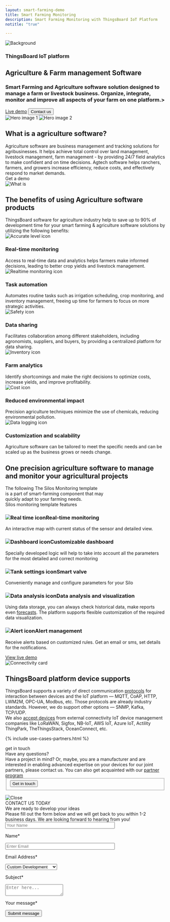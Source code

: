 ```yaml
---
layout: smart-farming-demo
title: Smart Farming Monitoring
description: Smart Farming Monitoring with ThingsBoard IoT Platform
notitle: "true"

--- 
```


<section id="hero" class="light-text">
</section> 

<section id="first-screen" class="center">
    <img id="background" src="https://img.thingsboard.io/usecases/smart-farming/elipse-background.png" alt="Background"/>
    <div class="hero-container">
        <div id="hero-content">
            <h3 class="hero-title">ThingsBoard IoT platform</h3>
            <h1 class="title">Agriculture & Farm management Software</h1>
            <h3 class="sub-title">Smart Farming and Agriculture software solution designed to manage a farm or livestock business. Organize, integrate, monitor and improve all aspects of your farm on one platform.></h3>
            <div class="info-block">
                <a class="filled-button" target="_blank" href="https://demo.thingsboard.io/dashboard/1f9828d0-058e-11e7-87f7-bb0136cc33d0?publicId=963ab470-34c9-11e7-a7ce-bb0136cc33d0">Live demo</a>
                <input class="outline-button anchor-button" type="button" value="Contact us"/>
            </div>
        </div>
        <div class="container">
            <img id="header-img1" src="https://img.thingsboard.io/usecases/smart-farming/hero-image-1.webp" alt="Hero image 1"/>
            <img id="header-img2" src="https://img.thingsboard.io/usecases/smart-farming/hero-image-2.webp" alt="Hero image 2"/>
        </div>
    </div>
</section>

<section id="third-screen" class="content-wrapper">
    <div class="container">
        <div class="left-side">
            <h2 class="side-title">What is a agriculture software?</h2>
            <div class="side-text">Agriculture software are business management and tracking solutions for agribusinesses. It helps achieve total control over land management, livestock management, farm management - by providing 24/7 field analytics to make confident and on time decisions. Agtech software helps ranchers, farmers, and growers increase efficiency, reduce costs, and effectively respond to market demands.</div>
            <a class="outline-button anchor-button">Get a demo</a>
        </div>
        <div class="right-side">
            <img id="rectangle" src="https://img.thingsboard.io/usecases/smart-farming/what-is.webp" alt="What is" loading="lazy"/>
        </div>
    </div>
</section>

<section id="benefits-screen" class="content-wrapper">
    <h2 class="benefits-title">The benefits of using Agriculture software products</h2>
    <div class="benefits-sub-title">ThingsBoard software for agriculture industry help to save up to 90% of development time for your smart farming & agriculture software solutions by utilizing the following benefits:</div>
    <div class="cards">
        <div class="card">
            <img src="https://img.thingsboard.io/usecases/smart-farming/real-time-icon.webp" alt="Accurate level icon" loading="lazy"/>
            <h3 class="title">Real-time monitoring</h3>
            <div class="text">Access to real-time data and analytics helps farmers make informed decisions, leading to better crop yields and livestock management.</div>
        </div>
        <div class="card">
            <img src="https://img.thingsboard.io/usecases/smart-farming/task-icon.webp" alt="Realtime monitoring icon" loading="lazy"/>
            <h3 class="title">Task automation</h3>
            <div class="text">Automates routine tasks such as irrigation scheduling, crop monitoring, and inventory management, freeing up time for farmers to focus on more strategic activities.</div>
        </div>
        <div class="card">
            <img src="https://img.thingsboard.io/usecases/smart-farming/data-sharing-icon.webp" alt="Safety icon" loading="lazy"/>
            <h3 class="title">Data sharing</h3>
            <div class="text">Facilitates collaboration among different stakeholders, including agronomists, suppliers, and buyers, by providing a centralized platform for data sharing.</div>
        </div>
        <div class="card">
            <img src="https://img.thingsboard.io/usecases/smart-farming/analytics-icon.webp" alt="Inventory icon" loading="lazy"/>
            <h3 class="title">Farm analytics</h3>
            <div class="text">Identify shortcomings and make the right decisions to optimize costs, increase yields, and improve profitability.</div>
        </div>
        <div class="card">
            <img src="https://img.thingsboard.io/usecases/smart-farming/reduced-icon.webp" alt="Cost icon" loading="lazy"/>
            <h3 class="title">Reduced environmental impact</h3>
            <div class="text">Precision agriculture techniques minimize the use of chemicals, reducing environmental pollution.</div>
        </div>
        <div class="card">
            <img src="https://img.thingsboard.io/usecases/smart-farming/customization-icon.webp" alt="Data logging icon" loading="lazy"/>
            <h3 class="title">Customization and scalability</h3>
            <div class="text">Agriculture software can be tailored to meet the specific needs and can be scaled up as the business grows or needs change.</div>
        </div>
    </div>
</section>

<section id="dark-section" class="content-wrapper">
    <div class="header">
        <h2 class="title">
            One precision agriculture
            <span class="second-text">software to manage and</span>
            <span class="second-text">monitor your agricultural projects</span>
        </h2>
        <div class="sub-title">The following The Silos Monitoring template</div> 
        <div class="sub-title">is a part of smart-farming component that may</div> 
        <div class="sub-title last">quickly adapt to your farming needs.</div>
    </div>
    <div class="info-block">
        <div class="menu">
            <div class="panel-title">Silos monitoring template features</div>
            <div class="expansion-panel">
                <div class="expansion-header">
                    <h3 class="expansion-title"><img class="header-icon" src="https://img.thingsboard.io/usecases/smart-farming/real-time.webp" alt="Real time icon" loading="lazy"/>Real-time monitoring</h3>
                </div>
                <div class="expansion-content">
                    <p>An interactive map with current status of the sensor and detailed view.</p>
                </div>
            </div>
            <div class="expansion-panel">
                <div class="expansion-header">
                    <h3 class="expansion-title"><img class="header-icon" src="https://img.thingsboard.io/usecases/smart-farming/dashboard.webp" alt="Dashboard icon" loading="lazy"/>Customizable dashboard</h3>
                </div>
                <div class="expansion-content">
                    <p>Specially developed logic will help to take into account all the parameters for the most detailed and correct monitoring</p>
                </div>
            </div>
            <div class="expansion-panel">
                <div class="expansion-header">
                    <h3 class="expansion-title"><img class="header-icon" src="https://img.thingsboard.io/usecases/smart-farming/tank-settings.webp" alt="Tank settings icon" loading="lazy"/>Smart valve</h3>
                </div>
                <div class="expansion-content">
                    <p>Conveniently manage and configure parameters for your Silo</p>
                </div>
            </div>
            <div class="expansion-panel">
                <div class="expansion-header">
                    <h3 class="expansion-title"><img class="header-icon" src="https://img.thingsboard.io/usecases/smart-farming/data-analysis.webp" alt="Data analysis icon" loading="lazy"/>Data analysis and visualization</h3>
                </div>
                <div class="expansion-content">
                    <p>Using data storage, you can always check historical data, make reports even <a href="/products/trendz/" class="link-text">forecasts</a>. The platform supports flexible customization of the required data visualization.</p>
                </div>
            </div>
            <div class="expansion-panel last">
                <div class="expansion-header">
                    <h3 class="expansion-title"><img class="header-icon" src="https://img.thingsboard.io/usecases/smart-farming/alert.webp" alt="Alert icon" loading="lazy"/>Alert management</h3>
                </div>
                <div class="expansion-content">
                    <p>Receive alerts based on customized rules. Get an email or sms, set details for the notifications.</p>
                </div>
            </div>
            <a target="_blank" class="try-demo-button" href="https://demo.thingsboard.io/dashboard/1f9828d0-058e-11e7-87f7-bb0136cc33d0?publicId=963ab470-34c9-11e7-a7ce-bb0136cc33d0">View live demo</a>
        </div>
        <div class="images"></div>
    </div>
</section>

<section id="connectivity" class="content-wrapper">
    <div class="container">
        <div class="left">
            <img class="connectivity-image" loading="lazy" src="https://img.thingsboard.io/usecases/smart-farming/connectivity.webp" alt="Connectivity card"/>
        </div>
        <div class="right">
            <h2 class="title">ThingsBoard platform device supports</h2>
            <div class="text">ThingsBoard supports a variety of direct communication <a class="blue-text" href="/docs/pe/api/">protocols</a> for interaction between devices and the IoT platform — MQTT, CoAP, HTTP, LWM2M, OPC-UA, Modbus, etc. Those protocols are already industry standards. However, we do support other options — SNMP, Kafka, TCP/UDP.</div>
            <div class="text">We also <a class="blue-text" href="/docs/user-guide/integrations/">accept devices</a> from external connectivity IoT device management companies like LoRaWAN, Sigfox, NB-IoT, AWS IoT, Azure IoT, Actility ThingPark, TheThingsStack, OceanConnect, etc.</div>
        </div> 
    </div>
</section>

{% include use-cases-partners.html %}

<section id="get-in-touch" class="get-in-touch">
    <div class="content-wrapper">
        <div id="content-get-in-touch">
            <div class="side-title">
                <span id="side-title-heading">get in touch</span>
            </div>
            <div class="info">
                <div class="section-title">Have any questions?</div>
                <div class="section-text">Have a project in mind? Or, maybe, you are a manufacturer and are interested in enabling advanced expertise on your devices for our joint partners, please contact us. You can also get acquainted with our <a class="blue-text" href="/partners/hardware/program/">partner program</a></div>
            </div>
            <form class="contact-form">
                <fieldset>
                    <div class="submit-button-container">
                        <input class="cdu-button anchor-button" value="Get in touch" type="button" id="myBtn">
                    </div>
                </fieldset>
            </form>
        </div>
    </div>
</section>

<div id="myModal" class="modal">
  <div class="modal-content">
    <div class="close-button">
        <img class="close" src="https://img.thingsboard.io/close-icon.svg" alt="Close"/>
    </div>
    <div class="sub-content">
        <div class="title">
            <span>CONTACT US TODAY</span>
        </div> 
        <div class="sub-title">
            <span>We are ready to develop your ideas</span>
        </div>
        <div class="sub-sub-title">
            <span>Please fill out the form below and we will get back to you within 1-2 business days. 
            We are looking forward to hearing from you!</span>
        </div>
        <form id="contact-form" method="post" onsubmit="return validateContactForm(this)">
            <div class="form-section">
                <div class="form-element">
                    <label for="first-name">
                        <input id="first-name" class="cdu-form-control" value="" placeholder="Your Name" name="first-name" type="text" size="40" maxlength="50">
                        <p>Name*</p>
                    </label>
                </div>
                <div class="form-element">
                    <label for="email">
                        <input id="email" class="cdu-form-control" value="" placeholder="Enter Email" name="email" type="email" size="40" maxlength="80">
                        <p>Email Address*</p>
                    </label>
                </div>
            </div>
            <div class="form-section secondary">
                <div class="form-element next">
                    <label for="subject" class="label-select">
                        <select class="cdu-form-control" name="subject">
                            <option value="Custom Development" selected>Custom Development</option>
                            <option value="Technical Support">Technical Support</option>
                            <option value="ThingsBoard Products">ThingsBoard Products</option>
                            <option value="Deployment Options">Deployment Options</option>
                            <option value="Training">Training</option>
                            <option value="Professional Services">Professional Services</option>
                            <option value="Partnership">Partnership</option>
                            <option value="Press or Analyst Inquiry">Press or Analyst Inquiry</option>
                            <option value="General Feedback">General Feedback</option>
                            <option value="Other">Other</option>
                        </select>
                        <p>Subject*</p>
                    </label>
                </div>
            </div>
            <div class="form-section secondary">
                <div class="form-element next">
                    <label for="msg">
                        <textarea id="msg" class="cdu-form-control cdu-text-area" value="" placeholder="Enter here..." name="message" type="text" size="40" maxlength="800"></textarea>
                        <p>Your message*</p>
                    </label>
                </div>
            </div>
            <div class="submit-button-container">
                <input class="cdu-button" value="Submit message" type="submit"/>
            </div>
        </form>
    </div>
  </div>
</div>

<script type="text/javascript">
    document.addEventListener('DOMContentLoaded', function() {
        const expansionPanels = document.querySelectorAll('.expansion-panel');
        const images = document.querySelector('.images');
        let currentExpandedIndex = 0;

        expansionPanels[0].classList.add('expanded');
        updateImages(0);

        expansionPanels.forEach((panel, index) => {
            panel.addEventListener('click', function() {
                if (index === currentExpandedIndex) {
                    return; 
                }

                expansionPanels.forEach(item => {
                    item.classList.remove('expanded');
                });

                this.classList.add('expanded');
                currentExpandedIndex = index; 
                
                updateImages(index);
            });
        });

        function updateImages(index) {
            const darkMapImages = [
                "<img loading='lazy' class='dark-map-image' alt='Map' src='https://img.thingsboard.io/usecases/smart-farming/real-time-monitoring.webp'/>",
                "<img loading='lazy' class='dark-map1-image' alt='Map' src='https://img.thingsboard.io/usecases/smart-farming/customizable-dashboard.webp'/>",
                "<img loading='lazy' class='dark-map2-image' alt='Map' src='https://img.thingsboard.io/usecases/smart-farming/smart-valve.webp'/>",
                "<img loading='lazy' class='dark-map3-image' alt='Map' src='https://img.thingsboard.io/usecases/smart-farming/data-analysis-visualization.webp'/>",
                "<img loading='lazy' class='dark-map4-image' alt='Map' src='https://img.thingsboard.io/usecases/smart-farming/alert-management.webp'/>"
            ];

            images.innerHTML = `${darkMapImages[index]}`;
        }
    });

    var modal = document.getElementById("myModal");

    modal.onclick = function (event) {
        if (event.target == modal) {
            modal.style.display = "none";
        }
    }

    var span = document.getElementsByClassName("close")[0];

    span.onclick = function() {
        modal.style.display = "none";
    }

    document.querySelectorAll('.anchor-button').forEach(anchor => {
        anchor.addEventListener('click', function (e) {
            modal.style.display = "flex";
        });
    });

    function validateContactForm(form) {
        var name = $('input[name=first-name]', form).val();
        var email = $('input[name=email]', form).val();
        var message = $('textarea[name=message]', form).val();

        if (!validateValue('Name', name)) {
            return false;
        }
        if (!validateValue('Email Address', email)) {
            return false;
        }
        if (!validateValue('Message', message)) {
            return false;
        }

        var emailExp = /^[a-zA-Z0-9._%-]+@[a-zA-Z0-9.-]+\.[a-zA-Z]{2,4}$/;
        if(email.match(emailExp)==null) {
            window.alert("Entered Email Address is not valid.");
            return false;
        }
    }

    function validateValue(name, val) {
        if (isEmpty(val)) {
            window.alert("Please fill '" + name + "' field.");
            return false;
        }
        return true;
    }

    function isEmpty(val) {
        return val === undefined || val === null || val.trim().length == 0;
    }

    var contactform =  document.getElementById('contact-form');

    contactform.setAttribute('action', 'https://formspree.io/f/xbjvbeln');

    jqueryDefer(
        function () {
            $( document ).ready(function() {
               /*  $('html, body').animate({
                            scrollTop: $('#contact-form').offset().top - 200
                          }, 0);*/
                 $('#contact-form .form-element .form-control').addClass("input--empty");
                 $('#contact-form .form-element .form-control').on('input', function() {
                      if( !$(this).val() ) {
                         $(this).addClass("input--empty");
                      } else {
                         $(this).removeClass("input--empty");
                      }
                 });

                 $.urlParam = function (name) {
                     var results = new RegExp('[\?&]' + name + '=([^&#]*)').exec(window.location.href);
                     return results ? results[1] : null;
                 };
                 var subjectValue = $.urlParam('subject');
                 if (subjectValue != undefined && subjectValue.trim().length > 0) {
                    $('#contact-form select[name=subject]').val(decodeURIComponent(subjectValue));
                    $('#contact-form select[name=subject]').removeClass("input--empty");
                 }
            });
        }
    );
</script>

